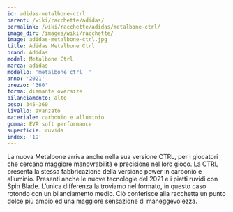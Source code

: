 ```yaml
---
id: adidas-metalbone-ctrl
parent: /wiki/racchette/adidas/
permalink: /wiki/racchette/adidas/metalbone-ctrl/
image_dir: /images/wiki/racchette/
image: adidas-metalbone-ctrl.jpg
title: Adidas Metalbone Ctrl
brand: Adidas
model: Metalbone Ctrl
marca: adidas
modello: 'metalbone ctrl  '
anno: '2021'
prezzo: '360'
forma: diamante oversize
bilanciamento: alto
peso: 345-360
livello: avanzato
materiale: carbonio e alluminio
gomma: EVA soft performance
superficie: ruvida
index: '19'
---
```

La nuova Metalbone arriva anche nella sua versione CTRL, per i giocatori che cercano maggiore manovrabilità e precisione nel loro gioco. La CTRL presenta la stessa fabbricazione della versione power in carbonio e alluminio. Presenti anche le nuove tecnologie del 2021 e i piatti ruvidi con Spin Blade. L’unica differenza la troviamo nel formato, in questo caso rotondo con un bilanciamento medio. Ciò conferisce alla racchetta un punto dolce più ampio ed una maggiore sensazione di maneggevolezza.
